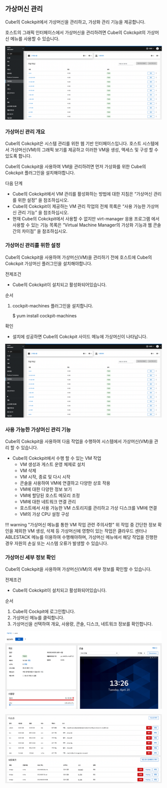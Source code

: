 ## 가상머신 관리
Cube의 Cokckpit에서 가상머신을 관리하고, 가상화 관리 기능을 제공합니다.

호스트의 그래픽 인터페이스에서 가상머신을 관리하려면 Cube의 Cokckpit의 가상머신 메뉴를 사용할 수 있습니다.

![cube-vm-list](../../assets/images/cube-vm-list.png)

### 가상머신 관리 개요
Cube의 Cokckpit은 시스템 관리를 위한 웹 기반 인터페이스입니다. 호스트 시스템에서 가상머신(VM)의 그래픽 보기를 제공하고 이러한 VM을 생성, 액세스 및 구성 할 수 있도록 합니다.

Cube의 Cokckpit을 사용하여 VM을 관리하려면 먼저 가상화를 위한 Cube의 Cokckpit 플러그인을 설치해야합니다.

다음 단계

- Cube의 Cokckpit에서 VM 관리를 활성화하는 방법에 대한 지침은 “가상머신 관리를 위한 설정” 을 참조하십시오.
- Cube의 Cokckpit이 제공하는 VM 관리 작업의 전체 목록은 “사용 가능한 가상머신 관리 기능” 을 참조하십시오.
- 현재 Cube의 Cokckpit에서 사용할 수 없지만 virt-manager 응용 프로그램 에서 사용할 수 있는 기능 목록은 “Virtual Machine Manager의 가상화 기능과 웹 콘솔 간의 차이점” 을 참조하십시오.

### 가상머신 관리를 위한 설정

Cube의 Cokckpit을 사용하여 가상머신(VM)을 관리하기 전에 호스트에 Cube의 Cokckpit 가상머신 플러그인을 설치해야합니다.

전제조건

- Cube의 Cokckpit이 설치되고 활성화되어있습니다.

순서

1. cockpit-machines 플러그인을 설치합니다.

    $ yum install cockpit-machines

확인

- 설치에 성공하면 Cube의 Cokckpit 사이드 메뉴에 가상머신이 나타납니다.

![cube-vm-list](../../assets/images/cube-vm-list.png)

### 사용 가능한 가상머신 관리 기능

Cube의 Cokckpit을 사용하여 다음 작업을 수행하여 시스템에서 가상머신(VM)을 관리 할 수 ​​있습니다.

* Cube의 Cokckpit에서 수행 할 수 있는 VM 작업
    - VM 생성과 게스트 운영 체제로 설치                              
    - VM 삭제                                                 
    - VM 시작, 종료 및 다시 시작                                  
    - 콘솔을 사용하여 VM에 연결하고 다양한 상호 작용                    
    - VM에 대한 다양한 정보 보기                               
    - VM에 할당된 호스트 메모리 조정                                 
    - VM에 대한 네트워크 연결 관리                                  
    - 호스트에서 사용 가능한 VM 스토리지를 관리하고 가상 디스크를 VM에 연결   
    - VM의 가상 CPU 설정 구성                                   

!!! warning "가상머신 메뉴를 통한 VM 작업 관련 주의사항"
    위 작업 중 간단한 정보 확인을 제외한 VM 생성, 삭제 등 가상머신에 영향이 있는 작업은 클라우드 센터나 ABLESTACK 메뉴를 이용하여 수행해야하며, 가상머신 메뉴에서 해당 작업을 진행한 경우 자원의 손실 또는 시스템 오류가 발생할 수 있습니다.

### 가상머신 세부 정보 확인

Cube의 Cokckpit을 사용하여 가상머신(VM)의 세부 정보를 확인할 수 있습니다.

전제조건

- Cube의 Cokckpit이 설치되고 활성화되어있습니다.

순서

1. Cube의 Cockpit에 로그인합니다.
2. 가상머신 메뉴를 클릭합니다.
3. 가상머신을 선택하여 개요, 사용량, 콘솔, 디스크, 네트워크 정보를 확인합니다.

![cube-vm-detail](../../assets/images/cube-vm-detail.png)

![cube-vm-detail2](../../assets/images/cube-vm-detail2.png)

<!-- 
### Virtual Machine Manager와 Cube의 Cockpit의 가상화 기능 간의 차이점

Virtual Machine Manager(virt-manager) 애플리케이션은 RHEL 8에서 지원되지만 더 이상 사용되지 않습니다. 그러나 RHEL 8에서 일부 VM 관리 작업은 virt-manager 또는 명령줄에서만 수행 할 수 있습니다. 다음 표는 virt-manager 에서는 사용할 수 있지만 RHEL 8.0 Cube의 Cockpit에서는 사용할 수 없는 기능을 강조합니다.

RHEL 8의 이후 부 버전에서 기능을 사용할 수있는 경우 최소 RHEL 8 버전이 소개된 Cube의 Cockpit에서 지원 항목에 나타납니다.

* RHEL 8.0에서 Cube의 Cokckpit을 사용하여 수행 할 수 없는 VM 관리 작업

| 작업                                        | Cube의 Cockpit 지원 도입 | CLI를 사용하는 대체 방법                   |
| -------------------------------------------| ----------------------| --------------------------------------|
| 호스트가 부팅 될 때 시작되도록 가상머신 설정          | RHEL 8.1              | virsh autostart                      |
| 가상머신 일시중지                               | RHEL 8.1              | virsh suspend                        |
| 일시중지된 가상머신 재개                         | RHEL 8.1               | virsh resume                          |
| 파일시스템 디렉토리 스토리지 풀 생성                | RHEL 8.1               | virsh pool-define-as                  |
| NFS 스토리지 풀 생성                           |  RHEL 8.1              | virsh pool-define-as                  |
| 물리적 디스크 장치 스토리지 풀 생성                 | RHEL 8.1              | virsh pool-define-as                  |
| LVM 볼륨 그룹 스토리지 풀 생성                    | RHEL 8.1              | virsh pool-define-as                  |
| 파티션 기반 스토리지 풀 생성                       | 현재 사용할 수 없음       | virsh pool-define-as                  |
| GlusterFS 기반 스토리지 풀 생성                  | 현재 사용할 수 없음        | virsh pool-define-as                  |
| SCSI 장치를 사용하여 vHBA 기반 스토리지 풀 생성      | 현재 사용할 수 없음       | virsh pool-define-as                  |
| 다중 경로 기반 스토리지 풀 생성                    | 현재 사용할 수 없음        | virsh pool-define-as                  |
| RBD 기반 스토리지 풀 생성                        | 현재 사용할 수 없음        | virsh pool-define-as                  |
| 새 스토리지 볼륨 생성                            | RHEL 8.1               | virsh vol-create                      |
| 새 가상 네트워크 추가                            | RHEL 8.1               | virsh net-create 또는 virsh net-define |
| 가상 네트워크 삭제                              | RHEL 8.1               | virsh net-undefine                    |
| 호스트 머신의 인터페이스에서 가상머신으로의 브리지 생성   | 현재 사용할 수 없음        | virsh iface-bridge                    |
| 스냅샷 생성                                    | 현재 사용할 수 없음        | virsh snapshot-create-as              |
| 스냅샷으로 되돌리기                              | 현재 사용할 수 없음        | virsh snapshot-revert                 |   
| 스냅샷 삭제                                    | 현재 사용할 수 없음        | virsh snapshot-delete                 |
| 가상머신 복제                                  | 현재 사용할 수 없음         | virt-clone                             |
| 가상머신을 다른 호스트로 마이그레이션                | 현재 사용할 수 없음         | virsh migrate                          | -->
